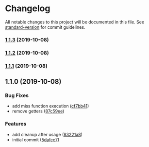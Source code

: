 # Changelog

All notable changes to this project will be documented in this file. See [standard-version](https://github.com/conventional-changelog/standard-version) for commit guidelines.

### [1.1.3](https://github.com/igorkamyshev/only-last/compare/v1.1.2...v1.1.3) (2019-10-08)



### [1.1.2](https://github.com/igorkamyshev/only-last/compare/v1.1.1...v1.1.2) (2019-10-08)



### [1.1.1](https://github.com/igorkamyshev/only-last/compare/v1.1.0...v1.1.1) (2019-10-08)



## 1.1.0 (2019-10-08)


### Bug Fixes

* add miss function execution ([cf7bb41](https://github.com/igorkamyshev/only-last/commit/cf7bb41))
* remove getters ([87c59ee](https://github.com/igorkamyshev/only-last/commit/87c59ee))


### Features

* add cleanup after usage ([83221a8](https://github.com/igorkamyshev/only-last/commit/83221a8))
* initial commit ([5dafcc7](https://github.com/igorkamyshev/only-last/commit/5dafcc7))
